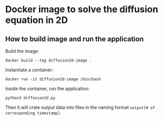 # Docker image to solve the diffusion equation in 2D

## How to build image and run the application
Build the image:

`docker build --tag diffusion2d-image .`

Instantiate a container:

`docker run -it diffusion2d-image /bin/bash`

Inside the container, run the application:

`python3 diffusion2d.py`

Then it will crate output data into files in the naming format `output[# of corresponding timestamp]`.